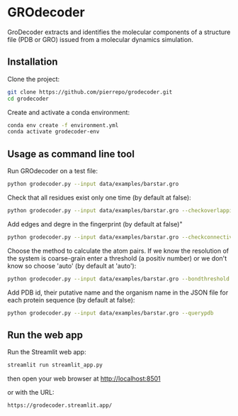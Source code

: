# GROdecoder

GroDecoder extracts and identifies the molecular components of a structure file (PDB or GRO) issued from a molecular dynamics simulation. 

## Installation

Clone the project:

```bash
git clone https://github.com/pierrepo/grodecoder.git
cd grodecoder
```

Create and activate a conda environment:

```bash
conda env create -f environment.yml
conda activate grodecoder-env
```

## Usage as command line tool

Run GROdecoder on a test file:
```bash
python grodecoder.py --input data/examples/barstar.gro
```

Check that all residues exist only one time (by default at false):
```bash
python grodecoder.py --input data/examples/barstar.gro --checkoverlapping
```

Add edges and degre in the fingerprint (by default at false)"
```bash
python grodecoder.py --input data/examples/barstar.gro --checkconnectivity
```

Choose the method to calculate the atom pairs. If we know the resolution of the system is coarse-grain enter a threshold (a positiv number) or we don't know so choose 'auto' (by default at 'auto'): 
```bash
python grodecoder.py --input data/examples/barstar.gro --bondthreshold
```

Add PDB id, their putative name and the organism name in the JSON file for each protein sequence (by default at false):
```bash
python grodecoder.py --input data/examples/barstar.gro --querypdb
```

## Run the web app

Run the Streamlit web app:

```bash
streamlit run streamlit_app.py
```

then open your web browser at <http://localhost:8501>

or with the URL:
```bash
https://grodecoder.streamlit.app/
```
